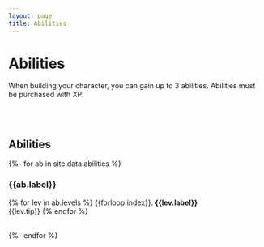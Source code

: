 ```yaml
---
layout: page
title: Abilities
---
```



# Abilities #

When building your character, you can gain up to 3 abilities. Abilities must be purchased with XP.

<br/><br/>


## Abilities ##

{%- for ab in site.data.abilities %}
### {{ab.label}} ###

{% for lev in ab.levels %}
{{forloop.index}}. **{{lev.label}}**
<br/>
{{lev.tip}}
{% endfor %}

<br/>
{%- endfor %}

